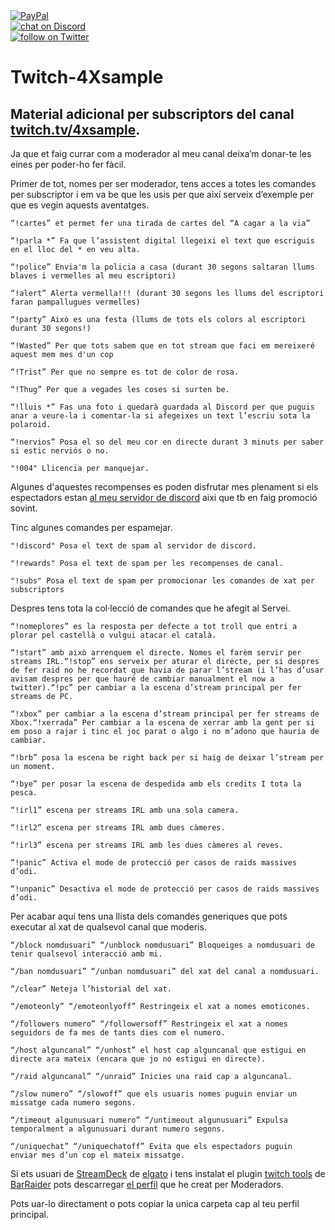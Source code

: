 <a href="https://www.paypal.com/donate/?hosted_button_id=EFVMSRHVBNJP4">
<img src="https://img.shields.io/badge/PayPal-00457C?style=for-the-badge&logo=paypal&logoColor=white" alt="PayPal"></a></br>

<a href="https://discord.gg/ahVq54p">
<img src="https://img.shields.io/discord/667340023829626920?logo=discord" alt="chat on Discord"></a></br>

<a href="https://twitter.com/4xsample/follow?screen_name=shields_io">
<img src="https://img.shields.io/twitter/follow/4xsample?style=social&logo=twitter" alt="follow on Twitter"></a>

# Twitch-4Xsample
## Material adicional per subscriptors del canal [twitch.tv/4xsample](http://www.twitch.tv/4Xsample).

Ja que et faig currar com a moderador al meu canal deixa’m donar-te les eines per poder-ho fer fàcil.

Primer de tot, nomes per ser moderador, tens acces a totes les comandes per subscriptor i em va be que les usis per que així serveix d’exemple per que es vegin aquests aventatges.

    “!cartes” et permet fer una tirada de cartes del “A cagar a la via”

    “!parla *” Fa que l’assistent digital llegeixi el text que escriguis en el lloc del * en veu alta.

    “!police” Envia'm la policia a casa (durant 30 segons saltaran llums blaves i vermelles al meu escriptori)

    “!alert” Alerta vermella!!! (durant 30 segons les llums del escriptori faran pampallugues vermelles)

    “!party” Això es una festa (llums de tots els colors al escriptori durant 30 segons!)

    “!Wasted” Per que tots sabem que en tot stream que faci em mereixeré aquest mem mes d'un cop

    “!Trist” Per que no sempre es tot de color de rosa.

    “!Thug” Per que a vegades les coses si surten be.

    “!lluis *” Fas una foto i quedarà guardada al Discord per que puguis anar a veure-la i comentar-la si afegeixes un text l’escriu sota la polaroid.

    “!nervios” Posa el so del meu cor en directe durant 3 minuts per saber si estic nerviós o no.

    "!004" Llicencia per manquejar.

Algunes d'aquestes recompenses es poden disfrutar mes plenament si els espectadors estan [al meu servidor de discord](https://discord.gg/ahVq54p) aixi que tb en faig promoció sovint.

Tinc algunes comandes per espamejar.

    "!discord" Posa el text de spam al servidor de discord.

    "!rewards" Posa el text de spam per les recompenses de canal.

    "!subs" Posa el text de spam per promocionar les comandes de xat per subscriptors

Despres tens tota la col·lecció de comandes que he afegit al Servei.

    “!nomeplores” es la resposta per defecte a tot troll que entri a plorar pel castellà o vulgui atacar el català.

    “!start” amb això arrenquem el directe. Nomes el farèm servir per streams IRL.“!stop” ens serveix per aturar el directe, per si despres de fer raid no he recordat que havia de parar l’stream (i l’has d’usar avisam despres per que hauré de cambiar manualment el now a twitter).“!pc” per cambiar a la escena d’stream principal per fer streams de PC.

    “!xbox” per cambiar a la escena d’stream principal per fer streams de Xbox.“!xerrada” Per cambiar a la escena de xerrar amb la gent per si em poso a rajar i tinc el joc parat o algo i no m’adono que hauria de cambiar.

    “!brb” posa la escena be right back per si haig de deixar l’stream per un moment.
    
    “!bye” per posar la escena de despedida amb els credits I tota la pesca.

    “!irl1” escena per streams IRL amb una sola camera.

    “!irl2” escena per streams IRL amb dues càmeres.
    
    “!irl3” escena per streams IRL amb les dues càmeres al reves.
    
    “!panic” Activa el mode de protecció per casos de raids massives d’odi.
    
    “!unpanic” Desactiva el mode de protecció per casos de raids massives d’odi.

Per acabar aquí tens una llista dels comandes generiques que pots executar al xat de qualsevol canal que moderis.

    “/block nomdusuari” “/unblock nomdusuari” Bloqueiges a nomdusuari de tenir qualsevol interacció amb mi.
    
    “/ban nomdusuari” “/unban nomdusuari” del xat del canal a nomdusuari.
    
    “/clear” Neteja l’historial del xat.
    
    “/emoteonly” “/emoteonlyoff” Restringeix el xat a nomes emoticones.
    
    “/followers numero” “/followersoff” Restringeix el xat a nomes seguidors de fa mes de tants dies com el numero.
    
    “/host alguncanal” “/unhost” el host cap alguncanal que estigui en directe ara mateix (encara que jo no estigui en directe).
    
    “/raid alguncanal” “/unraid” Inicies una raid cap a alguncanal.
    
    “/slow numero” “/slowoff” que els usuaris nomes puguin enviar un missatge cada numero segons.
    
    “/timeout algunusuari numero” “/untimeout algunusuari” Expulsa temporalment a algunusuari durant numero segons.
    
    “/uniquechat” “/uniquechatoff” Evita que els espectadors puguin  enviar mes d’un cop el mateix missatge.


Si ets usuari de [StreamDeck](https://www.elgato.com/es/stream-deck) de [elgato](www.elgato.com) i tens instalat el plugin [twitch tools](https://github.com/BarRaider/streamdeck-chatpager) de [BarRaider](https://barraider.com) pots descarregar [el perfil](https://github.com/4Xsample/Twitch-4Xsample-Moderadors/blob/main/Mod%204Xsample.streamDeckProfile) que he creat per Moderadors.

Pots uar-lo directament o pots copiar la unica carpeta cap al teu perfil principal.